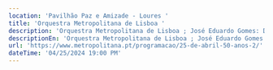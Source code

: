 ```yaml
---
location: 'Pavilhão Paz e Amizade - Loures '
title: 'Orquestra Metropolitana de Lisboa '
description: 'Orquestra Metropolitana de Lisboa ; José Eduardo Gomes: Direção '
descriptionEn: 'Orquestra Metropolitana de Lisboa ; José Eduardo Gomes: Direction '
url: 'https://www.metropolitana.pt/programacao/25-de-abril-50-anos-2/'
dateTime: '04/25/2024 19:00 PM'
---
```


